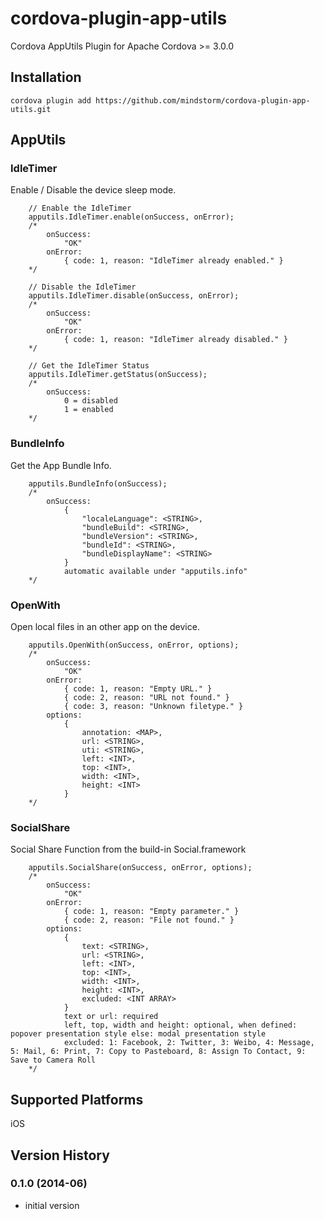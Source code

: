 cordova-plugin-app-utils
========================

Cordova AppUtils Plugin for Apache Cordova >= 3.0.0

## Installation

    cordova plugin add https://github.com/mindstorm/cordova-plugin-app-utils.git
    
## AppUtils

### IdleTimer

Enable / Disable the device sleep mode.

		// Enable the IdleTimer
		apputils.IdleTimer.enable(onSuccess, onError);
		/*
			onSuccess:
				"OK"
			onError:
				{ code: 1, reason: "IdleTimer already enabled." }
		*/

		// Disable the IdleTimer
		apputils.IdleTimer.disable(onSuccess, onError);
		/*
			onSuccess:
				"OK"
			onError:
				{ code: 1, reason: "IdleTimer already disabled." }
		*/

		// Get the IdleTimer Status
		apputils.IdleTimer.getStatus(onSuccess);
		/*
			onSuccess:
				0 = disabled
				1 = enabled
		*/

### BundleInfo

Get the App Bundle Info.

		apputils.BundleInfo(onSuccess);
		/*
			onSuccess:
				{
					"localeLanguage": <STRING>,
					"bundleBuild": <STRING>,
					"bundleVersion": <STRING>,
					"bundleId": <STRING>,
					"bundleDisplayName": <STRING>
				}
				automatic available under "apputils.info"
		*/

### OpenWith

Open local files in an other app on the device.

		apputils.OpenWith(onSuccess, onError, options);
		/*
			onSuccess:
				"OK"
			onError:
				{ code: 1, reason: "Empty URL." }
				{ code: 2, reason: "URL not found." }
				{ code: 3, reason: "Unknown filetype." }
			options:
				{
                    annotation: <MAP>,
					url: <STRING>,
                    uti: <STRING>,
					left: <INT>,
					top: <INT>,
					width: <INT>,
					height: <INT>
				}
		*/

### SocialShare

Social Share Function from the build-in Social.framework

		apputils.SocialShare(onSuccess, onError, options);
		/*
			onSuccess:
				"OK"
			onError:
				{ code: 1, reason: "Empty parameter." }
				{ code: 2, reason: "File not found." }
			options:
				{
					text: <STRING>,
					url: <STRING>,
					left: <INT>,
					top: <INT>,
					width: <INT>,
					height: <INT>,
					excluded: <INT ARRAY>
				}
				text or url: required
				left, top, width and height: optional, when defined: popover presentation style else: modal presentation style
				excluded: 1: Facebook, 2: Twitter, 3: Weibo, 4: Message, 5: Mail, 6: Print, 7: Copy to Pasteboard, 8: Assign To Contact, 9: Save to Camera Roll
		*/

## Supported Platforms
iOS

## Version History

### 0.1.0 (2014-06)
* initial version
